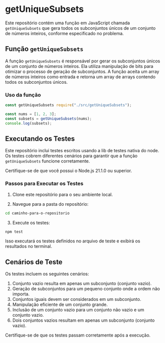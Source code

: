 # getUniqueSubsets

Este repositório contém uma função em JavaScript chamada `getUniqueSubsets` que gera todos os subconjuntos únicos de um conjunto de números inteiros, conforme especificado no problema.

## Função `getUniqueSubsets`

A função `getUniqueSubsets` é responsável por gerar os subconjuntos únicos de um conjunto de números inteiros. Ela utiliza manipulação de bits para otimizar o processo de geração de subconjuntos. A função aceita um array de números inteiros como entrada e retorna um array de arrays contendo todos os subconjuntos únicos.

### Uso da função

```javascript
const getUniqueSubsets require("./src/getUniqueSubsets");

const nums = [1, 2, 3];
const subsets = getUniqueSubsets(nums);
console.log(subsets);
```

## Executando os Testes

Este repositório inclui testes escritos usando a lib de testes nativa do node. Os testes cobrem diferentes cenários para garantir que a função `getUniqueSubsets` funcione corretamente.

Certifique-se de que você possui o Node.js 21.1.0 ou superior.

### Passos para Executar os Testes

1. Clone este repositório para o seu ambiente local.

2. Navegue para a pasta do repositório:

```bash
cd caminho-para-o-repositorio
```

3. Execute os testes:

```bash
npm test
```

Isso executará os testes definidos no arquivo de teste e exibirá os resultados no terminal.

## Cenários de Teste

Os testes incluem os seguintes cenários:

1. Conjunto vazio resulta em apenas um subconjunto (conjunto vazio).
2. Geração de subconjuntos para um pequeno conjunto onde a ordem não importa.
3. Conjuntos iguais devem ser considerados em um subconjunto.
4. Manipulação eficiente de um conjunto grande.
5. Inclusão de um conjunto vazio para um conjunto não vazio e um conjunto vazio.
6. Dois conjuntos vazios resultam em apenas um subconjunto (conjunto vazio).

Certifique-se de que os testes passam corretamente após a execução.
